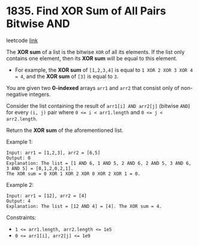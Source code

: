 # 1835. Find XOR Sum of All Pairs Bitwise AND

leetcode [link][problem]

The **XOR sum** of a list is the bitwise `XOR` of all its elements. If the list only contains one element, then its **XOR sum** will be equal to this element.

* For example, the **XOR sum** of `[1,2,3,4]` is equal to `1 XOR 2 XOR 3 XOR 4 = 4`, and the **XOR sum** of `[3]` is equal to `3`.

You are given two **0-indexed** arrays `arr1` and `arr2` that consist only of non-negative integers.

Consider the list containing the result of `arr1[i] AND arr2[j]` (bitwise `AND`) for every `(i, j)` pair where `0 <= i < arr1.length` and `0 <= j < arr2.length`.

Return the **XOR sum** of the aforementioned list.

Example 1:

```
Input: arr1 = [1,2,3], arr2 = [6,5]
Output: 0
Explanation: The list = [1 AND 6, 1 AND 5, 2 AND 6, 2 AND 5, 3 AND 6, 3 AND 5] = [0,1,2,0,2,1].
The XOR sum = 0 XOR 1 XOR 2 XOR 0 XOR 2 XOR 1 = 0.
```

Example 2:

```
Input: arr1 = [12], arr2 = [4]
Output: 4
Explanation: The list = [12 AND 4] = [4]. The XOR sum = 4.
```

Constraints:

* `1 <= arr1.length, arr2.length <= 1e5`
* `0 <= arr1[i], arr2[j] <= 1e9`

[problem]: https://leetcode.com/contest/weekly-contest-237/problems/find-xor-sum-of-all-pairs-bitwise-and/
